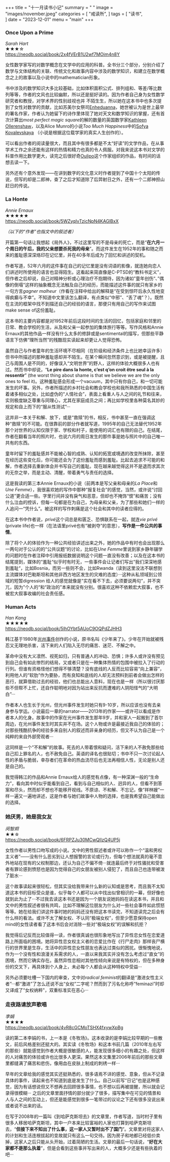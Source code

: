 +++
title = "十一月读书小记"
summary = " "
image = "images/november.jpeg"
categories = [
    "戒读所",
]
tags = [
    "读书",                             
]
date = "2023-12-01"
menu = "main"
+++

### Once Upon a Prime
*Sarah Hart*
<br>
★★★☆
<br>
https://neodb.social/book/2x4fVErB1U2wf7MOim4n8Y

女性数学家写的对数学概念在文学中的应用的科普。全书分三个部分，分别介绍了数学与文体结构的关联、传统文化和故事内容中涉及的数学知识，和建立在数学概念之上的故事以及小说中的mathematician形象。

书中涉及的数学知识大多比较基础，比如体积面积公式、排列组和、等差/等比数列等等，作者的文风也比较幽默，所以还是挺好读的。因为作者自己身为女性数学研究者和教授，对学术界的性别歧视也并 不陌生生，所以她在这本书中也多次提到了女性对数学的贡献，比如苏美尔女祭司[Enheduanna](https://en.wikipedia.org/wiki/Enheduanna)，她世被认为是世上最早的署名作家，作者认为她留下的诗作里体现了她对天文和数学知识的掌握，还有首次计算出*most perfect magic square*的解的数量的英国数学家[Kathleen Ollerenshaw](https://royalsociety.org/blog/2015/04/ollerenshaws-magic-squares/)，以及Alice Munro的小说*Too Much Happiness*中的[Sofya Kovalevskaya](https://en.wikipedia.org/wiki/Sofya_Kovalevskaya) （小说是根据这位载学家的真实人生创作的）。

可以看出作者的阅读量很大，而且其中有很多都是不太“好读”的文学作品，在从事学术工作之余还能有这样的热情和精力也真的令人佩服。对我来说这本书对文学的科普作用比数学更大，读完之后很好奇[Oulipo](https://en.wikipedia.org/wiki/Oulipo)这个作家组织的作品，有时间的话想去读一下。

另外还有个意外发现——在讲到数字的文化意义时作者提到了中国十个太阳的传说，但写的却是二郎神，查了之后才知道除了后羿射日之外，还有一个二郎神担山赶日的传说。


### La Honte 
*Annie Ernaux*
<br>
★★★★★
<br>
https://neodb.social/book/5WZyqIvTzicNpN4KAGlBxX

*（以下的“作者”也指文中的叙述者）*

开篇第一句话让我想起《局外人》，不过这里写的不是母亲的死亡，而是“**在六月一个周日的午后，我的父亲想要杀死我的母亲**”。而这件发生在1952年的事和随之而来的羞耻感深深烙印在记忆里，并在40多年后成为了回忆和讲述的契机。

作者写道，52年六月的这件事在自己的记忆里是没有词语的影像，就连她向恋人们讲述时所使用的语言也显得陌生。这看起来简直像是C-PTSD的“教科书定义”，但作者之后却说，自己对精神分析或心理治疗不抱期待，因为诸如”童年创伤“、”偶像的倒塌“这样的抽象概念无法触及自己的经历，而能描述这件事的就只有家乡的一句方言*gagner malheur*（作看在注释中给出的解释是“在受到惊吓后永久性地变得疯癫与不幸”。不知道中文里该怎么翻译，有点类似“中邪”、“丢了魂”？）。既然在主流的框架中找不到描还自己的经验的语言，那便只有用自己的写作来试图make sense of这份羞耻。

这本书的主要内容都是对1952年前后这段时间的生活的回忆，包括家庭和邻里的日常、教会学校的生活，从及和父亲一起参加的集体旅行等等。写作风格和Annie Ernaux的其他作品一样没有什么太多的修辞或是sentimental的描写，但那些平静语言下仿佛“理所当然”的残酷现实读起来却更让人觉得恐怖。

虽然自己与作者童年的生活环境不尽相同（在阶级和经济条件上也比她幸运许多）但书中所描述的那种羞耻感却并不陌生。在某个瞬间忽然意识到，或是被提醒，且己与周围人是不同的，好像误入“文明世界”的野人，这样的体验大概很多人也有过。然而书中却说，“**Le pire dans la honte, c’est q’on croit être seul à la ressentir**” (the worst thing about shame is that we believe we are the only ones to feel it)。这种羞耻感会形成一个vacuum，其中只有你自己，和一切可能发生的坏事。另外，作者所描述的乡村社会和教会学校也和我所熟悉的中国生活有着诸多相似之处，比如虚伪的“人情社会”，表面上看重人与人之间的礼节和往来，实则极度缺乏尊重与同理心，尤其在家庭成员之间；再比如学校里各种莫名其妙的规定和自上而下的“服从性测试”···

这并非一本关于和解、放下，或是“救赎”的书，相反，书中甚至一直在强调这种“救赎”的不可能。在很靠前的部分作者就写道，1995年的自己无法替代1952年那个对世界的认知仅限于家、学校和村子，能使用的词汇也有限的自己。在结尾，作者在翻看当年的照片时，也说六月的周日发生的那件事是她与照片中的自己唯一共有的东西。

童年时留下的羞耻感并不能被心智的成熟、认知的拓宽或境遇的改变所抹除，甚至在经历这些变化后，你可能还会为了这份羞耻而感到羞耻。比起去追求不可能的和解，作者选择去重新体会并书写自己的羞耻。现在越来越觉得这并不是退而求其次的无奈之举，而是主动、清醒，带着勇气与责任的选择。

这是我读的第三本Annie Ernaux的小说（前两本是写父亲和母亲的*La Place*和*Une Femme*），我很喜欢她的写作中那种“报复社会”的感觉，当然，或许说“讨回公道”更合适一些。字里行间并没有戾气和恶意，但却也不掩饰“恨”和痛苦；没有什么泣血的控诉，但每一句都是在为自己，为母亲和父亲，为了那些和她们一样的人追问一“凭什么”。被这样的写作刺痛是这个社会和其中的读者应得的。

在这本书中作者说，*privé*这个词总是和匮乏、恐惧联系在一起，就连*vie privé* (private life)也一样（在法语里privé也有“被剥夺”的意思），**写作是一件公共的事情**。

除了将个人的体验作为一种公共经验讲述出来之外，她的作品中有时也会出现那么一两句对于公认的的“公共议题“的讨论，比如在*Une Femme*里说到家乡静年辍学的问题时在作者注释中引用报纸数据说明这个问题一直没有改善；以及在这本书的结尾提到，媒体的“羞耻“似乎时有时无，一些事件会让记者们写出“我们深深地感到羞耻“，比如Bosnia，而另一些则不会，比如Rwanda（读到这里没法不联想到主流媒体对巴勒斯坦和其他非西方地区发生的灾难的态度）···这种从私领域到公领域的短暂digression
给人的感觉就像是"实在看不下去，必须要说两句”，并不突兀，因为”个人的“和“政治的”本来就没有分别。很喜欢这种不依赖宏大叙事，也不被宏大叙事收编的社会责任感。


### Human Acts
*Han Kang*
<br>
★★★★★
<br>
https://neodb.social/book/5lhOYbt5AUoC9OQPdZJHH3

韩江基于1980年[光州事件](https://zh.wikipedia.org/wiki/%E5%85%89%E5%B7%9E%E6%B0%91%E4%B8%BB%E5%8C%96%E9%81%8B%E5%8B%95#)创作的小说，原书名叫《少年来了》。少年在开始就被残忍又无理地杀害，活下来的人们陷入无尽的痛苦、迷茫、不解之中。

革命中没有大义凛然、视死如归，只有普通人的冲动、恐惧；许多人或许没有预见到自己会有如此惨烈的结局，又或者只是在一种集体热情的包围中被拉入了行动的行列。但谁有资格怪他们想得不够清楚？没有底线的人反而比较容易“向上兼容”，利用他人的“软肋”作为要胁，而有良知和底线的人却无法预料到前者会做出怎样的恶行，就算借助过去的经验，他们也总能出人意料，现在也是一样（所以很讨厌那些不但帮不上忙，还自作聪明地对因为站出来反抗而遭难的人阴阳怪气的“大明白”···

作者本人也生长于光州，但光州事件发生时她只有9-10岁，所以应该也没有去亲身参与学运。小说最后一章的narrator——2013年的作家——或许可以看成是作者本人的化身。故事中的作家在光州事件发生那年9岁，并和家人一起搬到了首尔周边，在光州事件发生时其实并不在场。这个人物或许是最接近我自己的体验的；对那些残酷抗争的经验多来自别人的叙述而非亲身的经历，但又不认为自己是一个纯粹的来自外部旁观者···

这同样是一个”不和解”的故事。死去的人带着恨和疑问，活下来的人不赦免那些给自己扣上罪名的人，也不赦免自己。英语的译名也很贴切；书中不只一次讨论起人性的矛盾与脆弱，幸存者们在革命的热血流尽后也无法再相信人性，无论是别人还是自己的。

我觉得韩江的作品和Annie Ernaux给人的感觉有点像，有一种深渊一般的“生命力”，看向其中时似乎能看到自己，看到与自己相似的人、迥异的人，但看不到答案和尽头，然而却不想也不能移开视线。不原谅、不和解、不忘记，像“祥林嫂”一样一遍又一遍地讲述，这是作者与她们故事中人物的选择，也是我希望自己能做出的选择。


### 她厌男，她是我女友
*闵智炯*
<br>
★★☆
<br>
https://neodb.social/book/6FRPZJu30MCwQlIzQ4UP5j

女性作者以男性口吻写成的小说。文中的男性叙述者或许可以称作一个“温和男权主义者”——没有什么恶劣到让人想报警的言论或行为，但每个想法就真的毫不意外地站在现有的父权制那边，还认为自己不偏不倚···就连最后终于对性骚扰和受害者有罪论感到愤怒也是因为觉得自己的女朋友被别人侵犯了，而且自己也连带被泼了脏水···

这个故事读起来很轻松，但其实没给我带来什么新的认知或是思考，而且我不太知道这本书的目标受众是谁，似乎每个人都可以从中找出似曾相识的一幕，但好像也就到此为止了···不过我去读这本书还是因为一个朋友说她妈妈在读这本书，并且和文中的男性叙述者很有共鸣，比如不理解这位朋友为什么对一些社会事件如此惯怒等等。她在给我们讲这件事时她的妈妈还没有把这本书读完，不知道读完之后会有什么样的看法。或许不太了解女权、不认同“极端女权”，但至少愿意保持open mind的女性读者看了这本书后会对消除一些对“极端女权”的误解和抗拒？

我觉得后记反而比较值得一读，作者很真诚也很形象地写出了异性恋女性在恋爱道路上所面临的困境。她将异性恋女权主义者的恋爱比作在《行尸走肉》那样丧尸横行的世界里是生存，生活中的异性恋女性朋友也表达过类似的困扰。很惭愧地说，作为一个没有性和浪漫关系需求的人，一直以来我其实并没有怎么考虑过“直女”的困境，然而它确实存在。虽然异性恋相对其他性倾向来说是有特权的，但在多种身份的交叉下，再具体到个人身上，未必每个人都会从这种特权中受益···

另外必须要吐槽一下国内的审查，文中对*radical feminist*的翻译是“激进女性主义者”···都“激进”了怎么还说不出“女权”二字呢？然而到了污名化称呼”feminazi”时却又译成了“女权纳粹"，双重标准实在恶心···


### 走夜路请放声歌唱
*李娟*
<br>
★★★★
<br>
https://neodb.social/book/4vR8cGCMoTSHX4fxywXpBg

读的第二本李娟的书，上一本是《冬牧场》。这本收录的是李娟比较早期的一些散文，前后风格差别还挺大的。其实读《冬牧场》和这本书前几篇（2010年左右写的那些）就能感觉到作者大概是很敏感的人，能发现很多细小的有趣之处，但这样的人对痛苦的体验或许也比很多人更深。果然这本文集里2006年前后的那些文章里都缝满了痛苦和悲伤，像用血在皮肤上制成的刺绣一样···

早年的文章给我的感觉其实还挺熟悉的，很多语焉不详的感觉、意象，但从不记录具体的事件，读起来也不知道到底是发生了什么。自己以前写“日记”也是这种感觉，因为有话想说但又不想再去回顾很多事情，也不想以后再被提醒，所以就会记录得很模糊···
之后的文章里面抒情的部分就少了很多，描写集中在可见的情景和人与人之间的互动上，但还是能感觉到很多一笔带过的议论之下还有很多没说出来或者说不出来的话。

在写于2008年的一篇叫《到哈萨克斯坦去》的文章里，作者写道，当时村子里有很多人移居哈萨克斯坦，其中一户本来比较富裕的人家也打算到哈萨克斯坦去，“**但接下来不知出了什么事，这一家人又暂时出不了国门**”。文章里对将这家人的计划和生活连根拔起的变故就只有这么一句交待。因为房子和地都已经低价卖掉，这家人之后只能从头开始，过着简陋的生活。文章的最后一句话说，“**好在大家都不是那么执着**”，但是会看到这些事并写出来的人，大概多少还是有些执着的吧···

